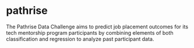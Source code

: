 # pathrise
The Pathrise Data Challenge aims to predict job placement outcomes for its tech mentorship program participants by combining elements of both classification and regression to analyze past participant data.

